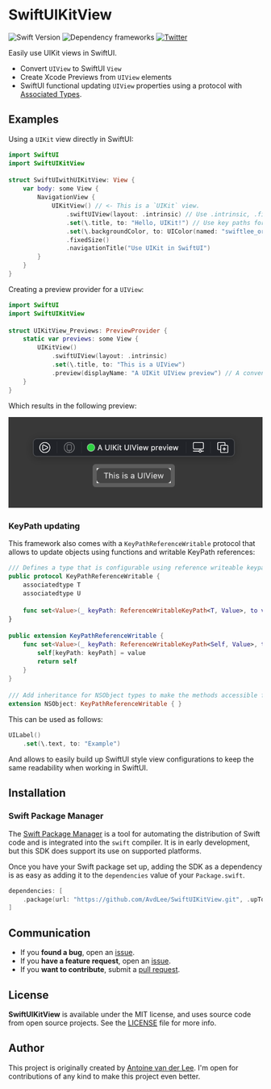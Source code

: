 # SwiftUIKitView
![Swift Version](https://img.shields.io/badge/Swift-5.3-F16D39.svg?style=flat) ![Dependency frameworks](https://img.shields.io/badge/Supports-_Swift_Package_Manager-F16D39.svg?style=flat) [![Twitter](https://img.shields.io/badge/twitter-@Twannl-blue.svg?style=flat)](https://twitter.com/twannl)

Easily use UIKit views in SwiftUI.

- Convert `UIView` to SwiftUI `View`
- Create Xcode Previews from `UIView` elements
- SwiftUI functional updating `UIView` properties using a protocol with [Associated Types](https://www.avanderlee.com/swift/associated-types-protocols/).

## Examples

Using a `UIKit` view directly in SwiftUI:

```swift
import SwiftUI
import SwiftUIKitView

struct SwiftUIwithUIKitView: View {
    var body: some View {
        NavigationView {
            UIKitView() // <- This is a `UIKit` view.
                .swiftUIView(layout: .intrinsic) // Use .intrinsic, .fixedWidth(*), or .fixed(size).
                .set(\.title, to: "Hello, UIKit!") // Use key paths for SwiftUI style updates.
                .set(\.backgroundColor, to: UIColor(named: "swiftlee_orange"))
                .fixedSize()
                .navigationTitle("Use UIKit in SwiftUI")
        }
    }
}
```

Creating a preview provider for a `UIView`:

```swift
import SwiftUI
import SwiftUIKitView

struct UIKitView_Previews: PreviewProvider {
    static var previews: some View {
        UIKitView()
            .swiftUIView(layout: .intrinsic)
            .set(\.title, to: "This is a UIView")
            .preview(displayName: "A UIKit UIView preview") // A convenience method for creating previews with ease.
    }
}
```

Which results in the following preview:

<img src="Assets/uikit_uiview_preview.png" width="750"/>

### KeyPath updating

This framework also comes with a `KeyPathReferenceWritable` protocol that allows to update objects using functions and writable KeyPath references:

```swift
/// Defines a type that is configurable using reference writeable keypaths.
public protocol KeyPathReferenceWritable {
    associatedtype T
    associatedtype U
    
    func set<Value>(_ keyPath: ReferenceWritableKeyPath<T, Value>, to value: Value) -> U
}

public extension KeyPathReferenceWritable {
    func set<Value>(_ keyPath: ReferenceWritableKeyPath<Self, Value>, to value: Value) -> Self {
        self[keyPath: keyPath] = value
        return self
    }
}

/// Add inheritance for NSObject types to make the methods accessible for many default types.
extension NSObject: KeyPathReferenceWritable { }
```

This can be used as follows:

```swift
UILabel()
    .set(\.text, to: "Example")
```

And allows to easily build up SwiftUI style view configurations to keep the same readability when working in SwiftUI.

## Installation

### Swift Package Manager

The [Swift Package Manager](https://swift.org/package-manager/) is a tool for automating the distribution of Swift code and is integrated into the `swift` compiler. It is in early development, but this SDK does support its use on supported platforms. 

Once you have your Swift package set up, adding the SDK as a dependency is as easy as adding it to the `dependencies` value of your `Package.swift`.

```swift
dependencies: [
    .package(url: "https://github.com/AvdLee/SwiftUIKitView.git", .upToNextMajor(from: "1.0.0"))
]
```

## Communication

- If you **found a bug**, open an [issue](https://github.com/AvdLee/SwiftUIKitView/issues).
- If you **have a feature request**, open an [issue](https://github.com/AvdLee/SwiftUIKitView/issues).
- If you **want to contribute**, submit a [pull request](https://github.com/AvdLee/SwiftUIKitView/pulls).


## License

**SwiftUIKitView** is available under the MIT license, and uses source code from open source projects. See the [LICENSE](https://github.com/AvdLee/SwiftUIKitView/blob/main/LICENSE) file for more info.

## Author

This project is originally created by [Antoine van der Lee](https://www.twitter.com/twannl). I'm open for contributions of any kind to make this project even better.
